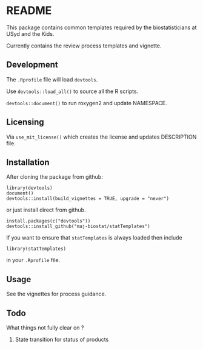 # README

This package contains common templates required by the biostatisticians at USyd and the Kids.

Currently contains the review process templates and vignette.

## Development

The `.Rprofile` file will load `devtools`.

Use `devtools::load_all()` to source all the R scripts.

`devtools::document()` to run roxygen2 and update NAMESPACE.

## Licensing

Via `use_mit_license()` which creates the license and updates DESCRIPTION file.

## Installation

After cloning the package from github:

```
library(devtools)
document()
devtools::install(build_vignettes = TRUE, upgrade = "never")
```

or just install direct from github.

```
install.packages(c("devtools"))
devtools::install_github("maj-biostat/statTemplates")
```

If you want to ensure that `statTemplates` is always loaded then include 

```
library(statTemplates)
```

in your `.Rprofile` file.

## Usage

See the vignettes for process guidance.

## Todo 

What things not fully clear on ?

1. State transition for status of products


